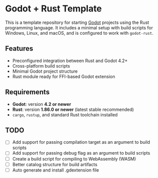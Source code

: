 # Godot + Rust Template

This is a template repository for starting [Godot](https://godotengine.org/) projects using the Rust programming language. It includes a minimal setup with build scripts for Windows, Linux, and macOS, and is configured to work with `godot-rust`.

## Features

- Preconfigured integration between Rust and Godot 4.2+
- Cross-platform build scripts
- Minimal Godot project structure
- Rust module ready for FFI-based Godot extension

## Requirements

- **Godot**: version **4.2 or newer**
- **Rust**: version **1.86.0 or newer** (latest stable recommended)
- `cargo`, `rustup`, and standard Rust toolchain installed

## TODO

- [ ] Add support for passing compilation target as an argument to build scripts
- [ ] Add support for passing debug flag as an argument to build scripts
- [ ] Create a build script for compiling to WebAssembly (WASM)
- [ ] Better catalog structure for build artifacts
- [ ] Auto generate and install .gdextension file